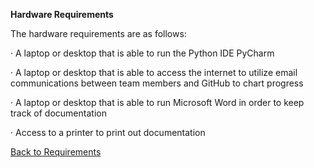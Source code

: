 
**Hardware Requirements**

The hardware requirements are as follows:

  · A laptop or desktop that is able to run the Python IDE PyCharm
  
  · A laptop or desktop that is able to access the internet to utilize email communications between team members and GitHub to chart progress
  
  · A laptop or desktop that is able to run Microsoft Word in order to keep track of documentation
  
  · Access to a printer to print out documentation

[Back to Requirements](https://github.com/SirRexOfRider/CYBR404-UNK-Oregon-Trail/blob/main/Project/Requirements/Requirements.md)
